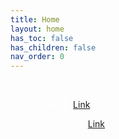 ```yaml
---
title: Home
layout: home
has_toc: false
has_children: false
nav_order: 0
---
```

<style>
  body {
    background-image: url('assets/images/Saekano/image1.jpg');
    background-size: cover;
    background-repeat: no-repeat;
    background-position: center;
    color: white; /* Optional: makes text readable on dark backgrounds */
  }
</style>


Welcome to my website.

- My ORCID: [Link](https://orcid.org/0009-0008-9914-5504)

- My Scopus ID: [Link](https://www.scopus.com/authid/detail.uri?authorId=57215284775)

